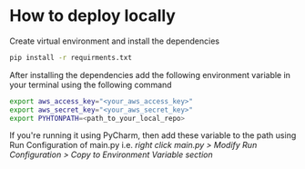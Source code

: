 # How to deploy locally
Create virtual environment and install the dependencies
```bash
pip install -r requirments.txt
```
After installing the dependencies add the following environment variable in your terminal using the following command
```bash
export aws_access_key="<your_aws_access_key>"
export aws_secret_key="<your_aws_secret_key>"
export PYHTONPATH=<path_to_your_local_repo>
```
If you're running it using PyCharm, then add these variable to the path using Run Configuration of main.py i.e. *right click main.py > Modify Run Configuration > Copy to Environment Variable section*
